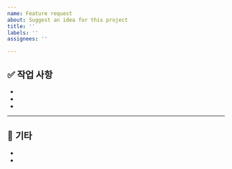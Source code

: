 ```yaml
---
name: Feature request
about: Suggest an idea for this project
title: ''
labels: ''
assignees: ''

---
```


## ✅ 작업 사항
<!-- 작업 내용을 상세히 작성해주세요 -->
- 
- 
- 

---

## 🔔 기타
<!-- 추가적으로 전달하고 싶은 내용 -->
- 
-
